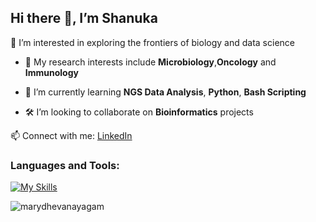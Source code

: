 ## Hi there 👋, I’m Shanuka

🚀 I’m interested in exploring the frontiers of biology and data science

- 🔬 My research interests include **Microbiology**,**Oncology** and **Immunology**

- 🔭 I’m currently learning **NGS Data Analysis**, **Python**, **Bash Scripting**

- 🛠️ I’m looking to collaborate on **Bioinformatics** projects

📫 Connect with me: [LinkedIn](www.linkedin.com/in/shanuka-dhevanayagam)


### Languages and Tools:

<div align="left">

[![My Skills](https://skillicons.dev/icons?i=r,vscode,python,bash,github)](https://skillicons.dev)

</div>

<p><img align="center" src="https://github-readme-stats.vercel.app/api/top-langs?username=marydhevanayagam&show_icons=true&locale=en&layout=compact" alt="marydhevanayagam" /></p>


<!---
marydhevanayagam/marydhevanayagam is a ✨ special ✨ repository because its `README.md` (this file) appears on your GitHub profile.
You can click the Preview link to take a look at your changes.
--->
